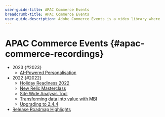 ```yaml
---
user-guide-title: APAC Commerce Events
breadcrumb-title: APAC Commerce Events
user-guide-description: Adobe Commerce Events is a video library where experts and peers have shared their thoughts and ideas on how to use Adobe Commerce.
---
```


# APAC Commerce Events {#apac-commerce-recordings}

+ 2023 {#2023}
    + [AI-Powered Personalisation](2023/ai-personalisation.md)
+ 2022 {#2022}
    + [Holiday Readiness 2022](2022/holiday.md)
    + [New Relic Masterclass](2022/new-relic.md)
    + [Site Wide Analysis Tool](2022/analysis-tool.md)
    + [Transforming data into value with MBI](2022/mbi.md)
    + [Upgrading to 2.4.4](2022/upgrade.md)
+ [Release Roadmap Highlights](release-highlights.md)
  
<!---+ Commerce Events {#commerce-events}
  + [Overview](commerce-events/overview.md)
  + 2022 {#2022}
    + [Top Tips and Tricks for Adobe Campaign Standard](customer-journeys/2022/tips-and-tricks.md)
    + [Develop and customize data models in Adobe Campaign Classic](customer-journeys/2022/data-models.md)

+ Data and insights {#commerce-release-updates}
  + [Overview](commerce-release-updates/overview.md)
  + 2022 {#2022}
    + [Innovations and trends](data-and-insights/2022/innovations.md)
    + [Sensei and Analysis Workspace](data-and-insights/2022/sensei.md)
    + [Personalize and automate with Adobe Target](data-and-insights/2022/personalize.md)
    + [Analytics and Target applications for Mobile and Apps](data-and-insights/2022/mobile-and-apps.md)
    + [Cross Device Analytics and Customer Journey Analytics](data-and-insights/2022/cross-device-analytics.md) --->